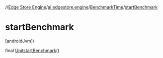 //[Edge Store Engine](../../../index.md)/[ai.edgestore.engine](../index.md)/[BenchmarkTime](index.md)/[startBenchmark](start-benchmark.md)

# startBenchmark

[androidJvm]\

final [Unit](https://kotlinlang.org/api/latest/jvm/stdlib/kotlin/-unit/index.html)[startBenchmark](start-benchmark.md)()
